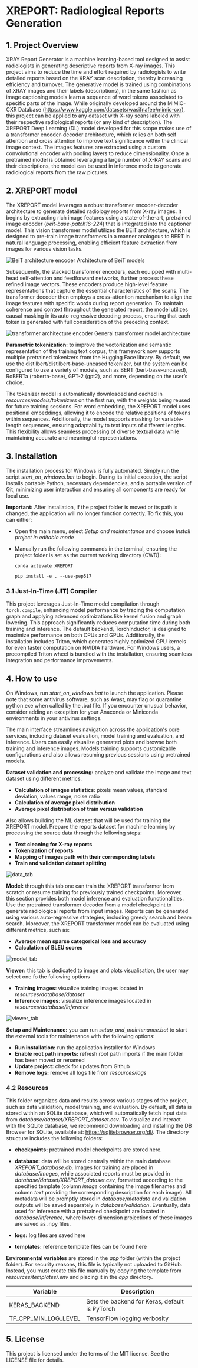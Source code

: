 # XREPORT: Radiological Reports Generation

## 1. Project Overview
XRAY Report Generator is a machine learning-based tool designed to assist radiologists in generating descriptive reports from X-ray images. This project aims to reduce the time and effort required by radiologists to write detailed reports based on the XRAY scan description, thereby increasing efficiency and turnover. The generative model is trained using combinations of XRAY images and their labels (descriptions), in the same fashion as image captioning models learn a sequence of word tokens associated to specific parts of the image. While originally developed around the MIMIC-CXR Database (https://www.kaggle.com/datasets/wasifnafee/mimic-cxr), this project can be applied to any dataset with X-ray scans labeled with their respective radiological reports (or any kind of description). The XREPORT Deep Learning (DL) model developed for this scope makes use of a transformer encoder-decoder architecture, which relies on both self attention and cross attention to improve text significance within the clinical image context. The images features are extracted using a custom convolutional encoder with pooling layers to reduce dimensionality. Once a pretrained model is obtained leveraging a large number of X-RAY scans and their descriptions, the model can be used in inference mode to generate radiological reports from the raw pictures. 

## 2. XREPORT model
The XREPORT model leverages a robust transformer encoder-decoder architecture to generate detailed radiology reports from X-ray images. It begins by extracting rich image features using a state-of-the-art, pretrained image encoder (*beit-base-patch16-224*) that is integrated into the captioner model. This vision transformer model utilizes the BEiT architecture, which is designed to pre-train image transformers in a manner analogous to BERT in natural language processing, enabling efficient feature extraction from images for various vision tasks.

![BeiT architecture encoder](XREPORT/app/assets/figures/beit_architecture.jpg)
Architecture of BeiT models

Subsequently, the stacked transformer encoders, each equipped with multi-head self-attention and feedforward networks, further process these refined image vectors. These encoders produce high-level feature representations that capture the essential characteristics of the scans. The transformer decoder then employs a cross-attention mechanism to align the image features with specific words during report generation. To maintain coherence and context throughout the generated report, the model utilizes causal masking in its auto-regressive decoding process, ensuring that each token is generated with full consideration of the preceding context.

![transformer architecture encoder](XREPORT/app/assets/figures/transformers.png)
General transformer model architecture

**Parametric tokenization:** to improve the vectorization and semantic representation of the training text corpus, this framework now supports multiple pretrained tokenizers from the Hugging Face library. By default, we use the distilbert/distilbert-base-uncased tokenizer, but the system can be configured to use a variety of models, such as BERT (bert-base-uncased), RoBERTa (roberta-base), GPT-2 (gpt2), and more, depending on the user’s choice. 

The tokenizer model is automatically downloaded and cached in *resources/models/tokenizers* on the first run, with the weights being reused for future training sessions. For word embedding, the XREPORT model uses positional embeddings, allowing it to encode the relative positions of tokens within sequences. Additionally, the model supports masking for variable-length sequences, ensuring adaptability to text inputs of different lengths. This flexibility allows seamless processing of diverse textual data while maintaining accurate and meaningful representations.

## 3. Installation
The installation process for Windows is fully automated. Simply run the script *start_on_windows.bat* to begin. During its initial execution, the script installs portable Python, necessary dependencies, and a portable version of Git, minimizing user interaction and ensuring all components are ready for local use.  

**Important:** After installation, if the project folder is moved or its path is changed, the application will no longer function correctly. To fix this, you can either:

- Open the main menu, select *Setup and maintentance* and choose *Install project in editable mode*
- Manually run the following commands in the terminal, ensuring the project folder is set as the current working directory (CWD):

    `conda activate XREPORT`

    `pip install -e . --use-pep517` 

### 3.1 Just-In-Time (JIT) Compiler
This project leverages Just-In-Time model compilation through `torch.compile`, enhancing model performance by tracing the computation graph and applying advanced optimizations like kernel fusion and graph lowering. This approach significantly reduces computation time during both training and inference. The default backend, TorchInductor, is designed to maximize performance on both CPUs and GPUs. Additionally, the installation includes Triton, which generates highly optimized GPU kernels for even faster computation on NVIDIA hardware. For Windows users, a precompiled Triton wheel is bundled with the installation, ensuring seamless integration and performance improvements.

## 4. How to use
On Windows, run *start_on_windows.bat* to launch the application. Please note that some antivirus software, such as Avast, may flag or quarantine python.exe when called by the .bat file. If you encounter unusual behavior, consider adding an exception for your Anaconda or Miniconda environments in your antivirus settings.

The main interface streamlines navigation across the application's core services, including dataset evaluation, model training and evaluation, and inference. Users can easily visualize generated plots and browse both training and inference images. Models training supports customizable configurations and also allows resuming previous sessions using pretrained models.

**Dataset validation and processing:** analyze and validate the image and text dataset using different metrics. 

- **Calculation of images statistics**: pixels mean values, standard deviation, values range, noise ratio
- **Calculation of average pixel distribution**
- **Average pixel distribution of train versus validation** 

Also allows building the ML dataset that will be used for training the XREPORT model. Prepare the reports dataset for machine learning by processing the source data through the following steps:
- **Text cleaning for X-ray reports**
- **Tokenization of reports**
- **Mapping of images path with their corresponding labels**
- **Train and validation dataset splitting**

![data_tab](XREPORT/app/assets/figures/data_tab.png)

**Model:** through this tab one can train the XREPORT transformer from scratch or resume training for previously trained checkpoints. Moreover, this section provides both model inference and evaluation functionalities. Use the pretrained transformer decoder from a model checkpoint to generate radiological reports from input images. Reports can be generated using various auto-regressive strategies, including greedy search and beam search. Moreover, the XREPORT transformer model can be evaluated using different metrics, such as:

- **Average mean sparse categorical loss and accuracy** 
- **Calculation of BLEU scores** 

![model_tab](XREPORT/app/assets/figures/model_tab.png)

**Viewer:** this tab is dedicated to image and plots visualisation, the user may select one fo the following options
- **Training images**: visualize training images located in *resources/database/dataset*  
- **Inference images**: visualize inference images located in *resources/database/inference*  

![viewer_tab](XREPORT/app/assets/figures/viewer_tab.png)


**Setup and Maintenance:** you can run *setup_and_maintenance.bat* to start the external tools for maintenance with the following options:

- **Run installation:** run the application installer for Windows
- **Enable root path imports:** refresh root path imports if the main folder has been moved or renamed
- **Update project:** check for updates from Github
- **Remove logs:** remove all logs file from *resources/logs*


### 4.2 Resources
This folder organizes data and results across various stages of the project, such as data validation, model training, and evaluation. By default, all data is stored within an SQLite database, which will automatically fetch input data from *database/dataset/XREPORT_dataset.csv*. To visualize and interact with the SQLite database, we recommend downloading and installing the DB Browser for SQLite, available at: https://sqlitebrowser.org/dl/. The directory structure includes the following folders:

- **checkpoints:**  pretrained model checkpoints are stored here.

- **database:** data will be stored centrally within the main database *XREPORT_database.db*. Images for training are placed in *database/images*, while associated reports must be provided in *database/dataset/XREPORT_dataset.csv*, formatted according to the specified template (column *image* containing the image filenames and column *text* providing the corresponding description for each image). All metadata will be promptly stored in *database/metadata* and validation outputs will be saved separately in *database/validation*. Eventually, data used for inference with a pretrained checkpoint are located in *database/inference*, where lower-dimension projections of these images are saved as .npy files.

- **logs:** log files are saved here

- **templates:** reference template files can be found here

**Environmental variables** are stored in the *app* folder (within the project folder). For security reasons, this file is typically not uploaded to GitHub. Instead, you must create this file manually by copying the template from *resources/templates/.env* and placing it in the *app* directory.

| Variable              | Description                                              |
|-----------------------|----------------------------------------------------------|
| KERAS_BACKEND         | Sets the backend for Keras, default is PyTorch           |
| TF_CPP_MIN_LOG_LEVEL  | TensorFlow logging verbosity                             |

## 5. License
This project is licensed under the terms of the MIT license. See the LICENSE file for details.

